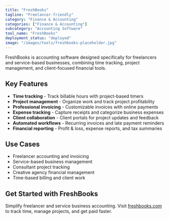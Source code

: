 ```yaml
---
title: "FreshBooks"
tagline: "Freelancer-friendly"
category: "Finance & Accounting"
categories: ["Finance & Accounting"]
subcategory: "Accounting Software"
tool_name: "FreshBooks"
deployment_status: "deployed"
image: "/images/tools/freshbooks-placeholder.jpg"
---
```

FreshBooks is accounting software designed specifically for freelancers and service-based businesses, combining time tracking, project management, and client-focused financial tools.

## Key Features

- **Time tracking** - Track billable hours with project-based timers
- **Project management** - Organize work and track project profitability
- **Professional invoicing** - Customizable invoices with online payments
- **Expense tracking** - Capture receipts and categorize business expenses
- **Client collaboration** - Client portals for project updates and feedback
- **Automated workflows** - Recurring invoices and late payment reminders
- **Financial reporting** - Profit & loss, expense reports, and tax summaries

## Use Cases

- Freelancer accounting and invoicing
- Service-based business management
- Consultant project tracking
- Creative agency financial management
- Time-based billing and client work

## Get Started with FreshBooks

Simplify freelancer and service business accounting. Visit [freshbooks.com](https://www.freshbooks.com) to track time, manage projects, and get paid faster.